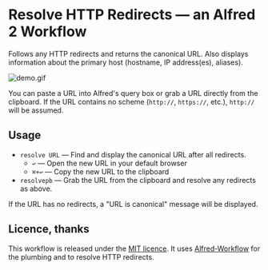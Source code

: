 # Resolve HTTP Redirects — an Alfred 2 Workflow #

Follows any HTTP redirects and returns the canonical URL. Also displays information about the primary host (hostname, IP address(es), aliases).

![](https://raw.githubusercontent.com/deanishe/alfred-resolve-url/master/demo.gif "demo.gif")

You can paste a URL into Alfred's query box or grab a URL directly from the
clipboard. If the URL contains no scheme (`http://`, `https://`, etc.),
`http://` will be assumed.

## Usage ##

- `resolve URL` — Find and display the canonical URL after all redirects.
	+ `↩` — Open the new URL in your default browser
	+ `⌘+↩` — Copy the new URL to the clipboard
- `resolvepb` — Grab the URL from the clipboard and resolve any redirects as above.

If the URL has no redirects, a "URL is canonical" message will be displayed.

## Licence, thanks ##

This workflow is released under the [MIT licence](http://opensource.org/licenses/MIT). It uses [Alfred-Workflow](http://www.deanishe.net/alfred-workflow/index.html) for the plumbing and to resolve HTTP redirects.
